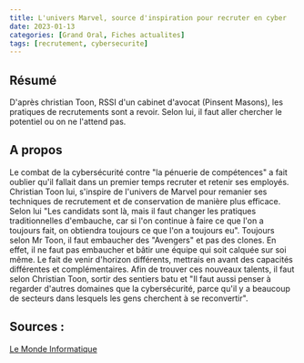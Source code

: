 ```yaml
---
title: L'univers Marvel, source d'inspiration pour recruter en cyber
date: 2023-01-13
categories: [Grand Oral, Fiches actualites]
tags: [recrutement, cybersecurite]
---
```


## Résumé
D'après christian Toon, RSSI d'un cabinet d'avocat (Pinsent Masons), les pratiques de recrutements sont a revoir. Selon lui, il faut aller chercher le potentiel ou on ne l'attend pas.

## A propos
Le combat de la cybersécurité contre "la pénuerie de compétences" a fait oublier qu'il fallait dans un premier temps recruter et retenir ses employés. Christian Toon lui, s'inspire de l'univers de Marvel pour remanier ses techniques de recrutement et de conservation de manière plus efficace. Selon lui "Les candidats sont là, mais il faut changer les pratiques traditionnelles d'embauche, car si l'on continue à faire ce que l'on a toujours fait, on obtiendra toujours ce que l'on a toujours eu".
Toujours selon Mr Toon, il faut embaucher des "Avengers" et pas des clones. En effet, il ne faut pas embaucher et bâtir une équipe qui soit calquée sur soi même. Le fait de venir d'horizon différents, mettrais en avant des capacités différentes et complémentaires.
Afin de trouver ces nouveaux talents, il faut selon Christian Toon, sortir des sentiers batu et "Il faut aussi penser à regarder d'autres domaines que la cybersécurité, parce qu'il y a beaucoup de secteurs dans lesquels les gens cherchent à se reconvertir".

## Sources :
[Le Monde Informatique](https://www.lemondeinformatique.fr/actualites/lire-l-univers-marvel-source-d-inspiration-pour-recruter-en-cyber-89118.html)
